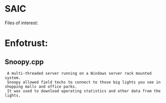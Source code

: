 # SAIC

Files of interest:

# Enfotrust:
 
## Snoopy.cpp
     A multi-threaded server running on a Windows server rack mounted system.
     Snoopy allowed field techs to connect to those big lights you see in shopping malls and office parks.
     It was used to download operating statistics and other data from the lights.
